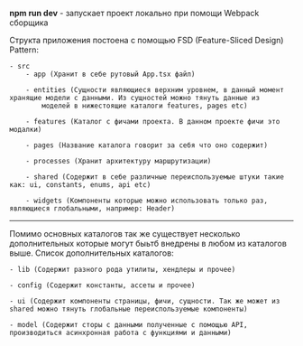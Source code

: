 **npm run dev** - запускает проект локально при помощи Webpack сборщика

Структа приложения постоена с помощью FSD (Feature-Sliced Design) Pattern:

    - src
        - app (Хранит в себе рутовый App.tsx файл)

        - entities (Сущности являющиеся верхним уровнем, в данный момент хранящие модели с данными. Из сущностей можно тянуть данные из 
            моделей в нижестоящие каталоги features, pages etc)

        - features (Каталог с фичами проекта. В данном проекте фичи это модалки)

        - pages (Название каталога говорит за себя что оно содержит)

        - processes (Хранит архитектуру маршрутизации)

        - shared (Содержит в себе различные переиспользуемые штуки такие как: ui, constants, enums, api etc)

        - widgets (Компоненты которые можно использовать только раз, являющиеся глобальными, например: Header)

------------------------------------------------------------------------------------------------------------------------------------------------

Помимо основных каталогов так же существует несколько дополнительных которые могут быьтб внедрены в любом из каталогов выше. 
Список дополнительных каталогов:

    - lib (Содержит разного рода утилиты, хендлеры и прочее)

    - config (Содержит константы, ассеты и прочее)

    - ui (Содержит компоненты страницы, фичи, сущности. Так же может из shared можно тянуть глобальные переиспользуемые компоненты)

    - model (Содержит сторы с данными полученные с помощью API, производиться асинхронная работа с функциями и данными)
